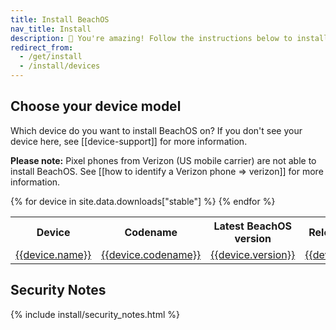 ```yaml
---
title: Install BeachOS
nav_title: Install
description: 🥳 You're amazing! Follow the instructions below to install BeachOS!
redirect_from:
  - /get/install
  - /install/devices
---
```


## Choose your device model

Which device do you want to install BeachOS on? If you don't see your device here, see [[device-support]] for more information.

**Please note:** Pixel phones from Verizon (US mobile carrier) are not able to install BeachOS. See [[how to identify a Verizon phone => verizon]] for more information.

<table class="table table-striped download">
<tr>
<th>Device</th>
<th>Codename</th>
<th>Latest BeachOS version</th>
<th>Release date</th>
</tr>
{% for device in site.data.downloads["stable"] %}
<tr>
<td><a href="./devices/{{device.codename}}">{{device.name}}</a></td>
<td><a href="./devices/{{device.codename}}">{{device.codename}}</a></td>
<td><a href="./devices/{{device.codename}}">{{device.version}}</a></td>
<td><a href="./devices/{{device.codename}}">{{device.date}}</a></td>
</tr>
{% endfor %}
</table>

## Security Notes

{% include install/security_notes.html %}
